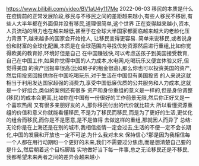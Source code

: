 
https://www.bilibili.com/video/BV1aU4y117Me
2022-06-03
移民的本质是什么
在疫情前的正常发展阶段,移民与不移民之间的差距越来越小,有些人移民不移居,有些人大半年都在外面但并没有移民,道理很简单,这个世界
正在变得越来越小,资本,人员流动的阻力也在越来越低,甚至于在全球大半国家都面临越来越大的老龄化压力背景下,越来越多的国家会开始抢人,
让移民变得更容易.
简单来说移民,或者说身份和财富的全球化配置,本质是在全球范围内寻找优势资源然后进行重组,比如你觉得欧美的教育好,环境好但是自己
在中国赚钱快,可以考虑送孩子到美国接受教育,自己在中国工作,如果你觉得中国的人力成本,水电网,吃喝玩乐又便宜体验又好,但觉得美国
的资产回报率很高(比如房子的租金很高),那么你也可以投资美国的资产,然后用投资回报供你在中国吃喝玩乐,对于生活在中国但有美国投资
的人来说这就相当于利用发达国家超强的消费力,享受中国低廉优质的公共服务和人力成本,这就是一个好组合,类似的案例还有很多
资产和身份重组的意义是一样的,但是身份调整(移民)的成本会更高,比如你在中国有一份很好的工作前景无限,然后你正好又是一个喜欢热闹
又有很多亲朋好友的人,那你移民付出的代价就比较大
所以看懂资源重组的价值和意义你就能看懂移民,不是为了移民而移民,而是为了更好的生活,更优化的组合而移民,而你是不是愿意,是不是值得
去做这样的重组,那就因人而异了
总结:无论你是在上海还是在别的城市,我相信疫情一定会过去,生活的不便一定不会长期化,中国的发展和开放也一定不可逆.为什么我对未来
保持信心?那是因为我相信每一个人都在用行动期盼一个更好的未来,我们不需要过分焦虑,而是想清楚自己要的是什么,然后朝着这个目标脚踏
实地做好当下每一件事,总之无论移民还是不移民,我都希望未来两者之间的差异会越来越小
